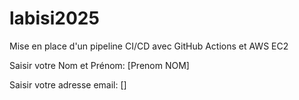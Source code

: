 # labisi2025
Mise en place d'un pipeline CI/CD avec GitHub Actions et AWS EC2

Saisir votre Nom et Prénom: [Prenom NOM]

Saisir votre adresse email: []
